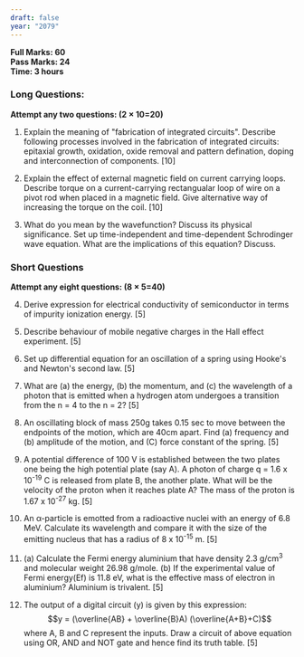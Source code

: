 ```yaml
---
draft: false
year: "2079"
---
```


**Full Marks: 60**\
**Pass Marks: 24**\
**Time: 3 hours**

### Long Questions:

**Attempt any two questions: (2 × 10=20)**

1. Explain the meaning of "fabrication of integrated circuits". Describe following processes involved in the fabrication of integrated circuits: epitaxial growth, oxidation, oxide removal and pattern defination, doping and interconnection of components. [10]

2. Explain the effect of external magnetic field on current carrying loops. Describe torque on a current-carrying rectangualar loop of wire on a pivot rod when placed in a magnetic field. Give alternative way of increasing the torque on the coil. [10]

3. What do you mean by the wavefunction? Discuss its physical significance. Set up time-independent and time-dependent Schrodinger wave equation. What are the implications of this equation? Discuss.

### Short Questions

**Attempt any eight questions: (8 × 5=40)**

4. Derive expression for electrical conductivity of semiconductor in terms of impurity ionization energy. [5]

5. Describe behaviour of mobile negative charges in the Hall effect experiment. [5]

6. Set up differential equation for an oscillation of a spring using Hooke's and Newton's second law. [5]

7. What are (a) the energy, (b) the momentum, and (c) the wavelength of a photon that is emitted when a hydrogen atom undergoes a transition from the n = 4 to the n = 2? [5]

8. An oscillating block of mass 250g takes 0.15 sec to move between the endpoints of the motion, which are 40cm apart. Find (a) frequency and (b) amplitude of the motion, and (C) force constant of the spring. [5]

9. A potential difference of 100 V is established between the two plates one being the high potential plate (say A). A photon of charge q = 1.6 x 10<sup>-19</sup> C is released from plate B, the another plate. What will be the velocity of the proton when it reaches plate A? The mass of the proton is 1.67 x 10<sup>-27</sup> kg. [5]

10. An α-particle is emotted from a radioactive nuclei with an energy of 6.8 MeV. Calculate its wavelength and compare it with the size of the emitting nucleus that has a radius of 8 x 10<sup>-15</sup> m. [5]

11. (a) Calculate the Fermi energy aluminium that have density 2.3 g/cm<sup>3</sup> and molecular weight 26.98 g/mole. (b) If the experimental value of Fermi energy(Ef) is 11.8 eV, what is the effective mass of electron in aluminium? Aluminium is trivalent. [5]

12. The output of a digital circuit (y) is given by this expression:
    $$y = (\overline{AB} + \overline{B}A) (\overline{A+B}+C)$$
    where A, B and C represent the inputs. Draw a circuit of above equation using OR, AND and NOT gate and hence find its truth table. [5]
